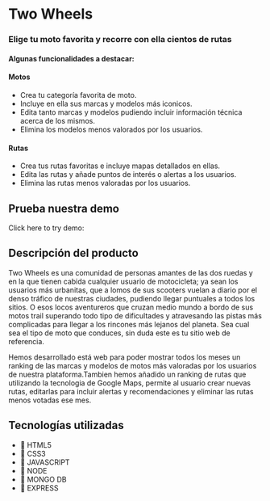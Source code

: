 # Two Wheels

### Elige tu moto favorita y recorre con ella cientos de rutas

#### Algunas funcionalidades a destacar:

#### Motos

* Crea tu categoría favorita de moto.
* Incluye en ella sus marcas y modelos más iconicos.
* Edita tanto marcas y modelos pudiendo incluir información técnica acerca de los mismos.
* Elimina los modelos menos valorados por los usuarios.

#### Rutas

* Crea tus rutas favoritas e incluye mapas detallados en ellas.
* Edita las rutas y añade puntos de interés o alertas a los usuarios.
* Elimina las rutas menos valoradas por los usuarios.


## Prueba nuestra demo

Click here to try demo:




## Descripción del producto

Two Wheels es una comunidad de personas amantes de las dos ruedas y en la que tienen cabida cualquier usuario de motocicleta; ya sean los usuarios más urbanitas, que a lomos de sus scooters vuelan a diario por el denso tráfico de nuestras ciudades, pudiendo llegar puntuales a todos los sitios. O esos locos aventureros que cruzan medio mundo a bordo de sus motos trail superando todo tipo de dificultades y atravesando las pistas más complicadas para llegar a los rincones más lejanos del planeta. Sea cual sea el tipo de moto que conduces, sin duda este es tu sitio web de referencia.

Hemos desarrollado está web para poder mostrar todos los meses un ranking de las marcas y modelos de motos más valoradas por los usuarios de nuestra plataforma.Tambien hemos añadido un ranking de rutas que utilizando la tecnologia de Google Maps, permite al usuario crear nuevas rutas, editarlas para incluir alertas y recomendaciones y eliminar las rutas menos votadas ese mes.


## Tecnologías utilizadas

*  📘 HTML5 
*  📗 CSS3
*  📘 JAVASCRIPT
*  📗 NODE
*  📘 MONGO DB
*  📗 EXPRESS








